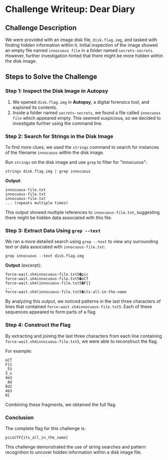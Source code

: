 # Challenge Writeup: Dear Diary

## Challenge Description
We were provided with an image disk file, `disk.flag.img`, and tasked with finding hidden information within it. Initial inspection of the image showed an empty file named `innocuous file` in a folder named `secrets-secrets`. However, further investigation hinted that there might be more hidden within the disk image.

## Steps to Solve the Challenge

### Step 1: Inspect the Disk Image in Autopsy

1. We opened `disk.flag.img` in **Autopsy**, a digital forensics tool, and explored its contents.
2. Inside a folder named `secrets-secrets`, we found a file called `innocuous file` which appeared empty. This seemed suspicious, so we decided to investigate further using the command line.

### Step 2: Search for Strings in the Disk Image

To find more clues, we used the `strings` command to search for instances of the filename `innocuous` within the disk image.

Run `strings` on the disk image and use `grep` to filter for "innocuous":
   ```
   strings disk.flag.img | grep innocuous
   ```
   
   **Output**:
   ```
   innocuous-file.txt
   innocuous-file.txt
   innocuous-file.txt
   ... (repeats multiple times)
   ```
   
   This output showed multiple references to `innocuous-file.txt`, suggesting there might be hidden data associated with this file.

### Step 3: Extract Data Using `grep --text`

We ran a more detailed search using `grep --text` to view any surrounding text or data associated with `innocuous-file.txt`:

   ```
   grep innocuous --text disk.flag.img
   ```

   **Output** (excerpt):
   ```
   force-wait.sh4innocuous-file.txt5�pic
   force-wait.sh4innocuous-file.txt5�oCT
   force-wait.sh4(innocuous-file.txt5�F{1
   ...
   force-wait.sh4(innocuous-file.txt5�its-all-in-the-name
   ```

   By analyzing this output, we noticed patterns in the last three characters of lines that contained `force-wait.sh4innocuous-file.txt5`. Each of these sequences appeared to form parts of a flag.

### Step 4: Construct the Flag

By extracting and joining the last three characters from each line containing `force-wait.sh4innocuous-file.txt5`, we were able to reconstruct the flag.

For example:
   ```
   oCT
   F{1
   _53
   3_n
   4m3
   _8d
   0d2
   4b3
   0}
   ```

   Combining these fragments, we obtained the full flag.

### Conclusion

The complete flag for this challenge is:
   ```
   picoCTF{its_all_in_the_name}
   ```

This challenge demonstrated the use of string searches and pattern recognition to uncover hidden information within a disk image file.

